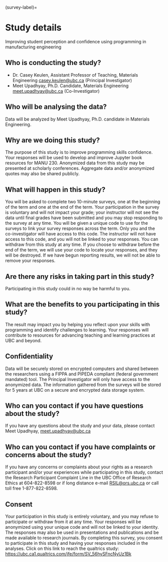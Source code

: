 (survey-label)=
# Study details
Improving student perception and confidence using programming in manufacturing engineering
## Who is conducting the study?
- Dr. Casey Keulen, Assistant Professor of Teaching, Materials Engineering  casey.keulen@ubc.ca (Principal Investigator)
- Meet Upadhyay, Ph.D. Candidate, Materials Engineering                      meet.upadhyay@ubc.ca (Co-Investigator)
## Who will be analysing the data? 
Data will be analyzed by Meet Upadhyay, Ph.D. candidate in Materials Engineering.
## Why are we doing this study?
 The purpose of this study is to improve programming skills confidence. Your responses will be used to develop and improve Jupyter book resources for MANU 230. Anonymized data from this study may be presented at scholarly conferences. Aggregate data and/or anonymized quotes may also be shared publicly.
## What will happen in this study?
 You will be asked to complete two 10-minute surveys, one at the beginning of the term and one at the end of the term. Your participation in the survey is voluntary and will not impact your grade; your instructor will not see the data until final grades have been submitted and you may stop responding to the survey at any time. You will be given a unique code to use for the surveys to link your survey responses across the term. Only you and the co-investigator will have access to this code. The instructor will not have access to this code, and you will not be linked to your responses. You can withdraw from this study at any time. If you choose to withdraw before the end of the term, we will use your code to locate your responses, and they will be destroyed. If we have begun reporting results, we will not be able to remove your responses.
## Are there any risks in taking part in this study?
 Participating in this study could in no way be harmful to you.
## What are the benefits to you participating in this study?
 The result may impact you by helping you reflect upon your skills with programming and identify challenges to learning. Your responses will contribute to resources for advancing teaching and learning practices at UBC and beyond.
## Confidentiality
 Data will be securely stored on encrypted computers and shared between the researchers using a FIPPA and PIPEDA compliant (federal government mandated) tool.  The Principal Investigator will only have access to the anonymized data. The information gathered from the surveys will be stored for 5 years at UBC on a secure and encrypted data storage system.
## Who can you contact if you have questions about the study?
 If you have any questions about the study and your data, please contact Meet Upadhyay, meet.upadhyay@ubc.ca 
## Who can you contact if you have complaints or concerns about the study?
 If you have any concerns or complaints about your rights as a research participant and/or your experiences while participating in this study, contact the Research Participant Complaint Line in the UBC Office of Research Ethics at 604-822-8598 or if long distance e-mail RSIL@ors.ubc.ca or call toll free 1-877-822-8598.
## Consent
 Your participation in this study is entirely voluntary, and you may refuse to participate or withdraw from it at any time. Your responses will be anonymized using your unique code and will not be linked to your identity. The responses may also be used in presentations and publications and be made available to research journals. By completing this survey, you consent to participate in this study and having your responses included in the analyses. 
Click on this link to reach the qualtrics study: https://ubc.ca1.qualtrics.com/jfe/form/SV_56hySFncNyUz1Bk